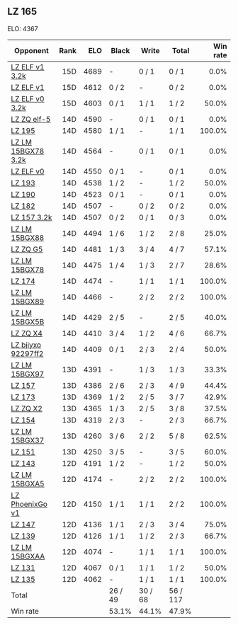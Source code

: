## LZ 165 ##

ELO: 4367

Opponent | Rank | ELO | Black | Write | Total | Win rate
---------|-----:|----:|-------|-------|-------|-------:
[LZ ELF v1 3.2k](LZ%20ELF%20v1%203.2k.md) | 15D | 4689 | - | 0 / 1 | 0 / 1 | 0.0%
[LZ ELF v1](LZ%20ELF%20v1.md) | 15D | 4612 | 0 / 2 | - | 0 / 2 | 0.0%
[LZ ELF v0 3.2k](LZ%20ELF%20v0%203.2k.md) | 15D | 4603 | 0 / 1 | 1 / 1 | 1 / 2 | 50.0%
[LZ ZQ elf-5](LZ%20ZQ%20elf-5.md) | 14D | 4590 | - | 0 / 1 | 0 / 1 | 0.0%
[LZ 195](LZ%20195.md) | 14D | 4580 | 1 / 1 | - | 1 / 1 | 100.0%
[LZ LM 15BGX78 3.2k](LZ%20LM%2015BGX78%203.2k.md) | 14D | 4564 | - | 0 / 1 | 0 / 1 | 0.0%
[LZ ELF v0](LZ%20ELF%20v0.md) | 14D | 4550 | 0 / 1 | - | 0 / 1 | 0.0%
[LZ 193](LZ%20193.md) | 14D | 4538 | 1 / 2 | - | 1 / 2 | 50.0%
[LZ 190](LZ%20190.md) | 14D | 4523 | 0 / 1 | - | 0 / 1 | 0.0%
[LZ 182](LZ%20182.md) | 14D | 4507 | - | 0 / 2 | 0 / 2 | 0.0%
[LZ 157 3.2k](LZ%20157%203.2k.md) | 14D | 4507 | 0 / 2 | 0 / 1 | 0 / 3 | 0.0%
[LZ LM 15BGX88](LZ%20LM%2015BGX88.md) | 14D | 4494 | 1 / 6 | 1 / 2 | 2 / 8 | 25.0%
[LZ ZQ G5](LZ%20ZQ%20G5.md) | 14D | 4481 | 1 / 3 | 3 / 4 | 4 / 7 | 57.1%
[LZ LM 15BGX78](LZ%20LM%2015BGX78.md) | 14D | 4475 | 1 / 4 | 1 / 3 | 2 / 7 | 28.6%
[LZ 174](LZ%20174.md) | 14D | 4474 | - | 1 / 1 | 1 / 1 | 100.0%
[LZ LM 15BGX89](LZ%20LM%2015BGX89.md) | 14D | 4466 | - | 2 / 2 | 2 / 2 | 100.0%
[LZ LM 15BGX5B](LZ%20LM%2015BGX5B.md) | 14D | 4429 | 2 / 5 | - | 2 / 5 | 40.0%
[LZ ZQ X4](LZ%20ZQ%20X4.md) | 14D | 4410 | 3 / 4 | 1 / 2 | 4 / 6 | 66.7%
[LZ bjiyxo 92297ff2](LZ%20bjiyxo%2092297ff2.md) | 14D | 4409 | 0 / 1 | 2 / 3 | 2 / 4 | 50.0%
[LZ LM 15BGX97](LZ%20LM%2015BGX97.md) | 13D | 4391 | - | 1 / 3 | 1 / 3 | 33.3%
[LZ 157](LZ%20157.md) | 13D | 4386 | 2 / 6 | 2 / 3 | 4 / 9 | 44.4%
[LZ 173](LZ%20173.md) | 13D | 4369 | 1 / 2 | 2 / 5 | 3 / 7 | 42.9%
[LZ ZQ X2](LZ%20ZQ%20X2.md) | 13D | 4365 | 1 / 3 | 2 / 5 | 3 / 8 | 37.5%
[LZ 154](LZ%20154.md) | 13D | 4319 | 2 / 3 | - | 2 / 3 | 66.7%
[LZ LM 15BGX37](LZ%20LM%2015BGX37.md) | 13D | 4260 | 3 / 6 | 2 / 2 | 5 / 8 | 62.5%
[LZ 151](LZ%20151.md) | 13D | 4250 | 3 / 5 | - | 3 / 5 | 60.0%
[LZ 143](LZ%20143.md) | 12D | 4191 | 1 / 2 | - | 1 / 2 | 50.0%
[LZ LM 15BGXA5](LZ%20LM%2015BGXA5.md) | 12D | 4174 | - | 2 / 2 | 2 / 2 | 100.0%
[LZ PhoenixGo v1](LZ%20PhoenixGo%20v1.md) | 12D | 4150 | 1 / 1 | 1 / 1 | 2 / 2 | 100.0%
[LZ 147](LZ%20147.md) | 12D | 4136 | 1 / 1 | 2 / 3 | 3 / 4 | 75.0%
[LZ 139](LZ%20139.md) | 12D | 4126 | 1 / 1 | 1 / 2 | 2 / 3 | 66.7%
[LZ LM 15BGXAA](LZ%20LM%2015BGXAA.md) | 12D | 4074 | - | 1 / 1 | 1 / 1 | 100.0%
[LZ 131](LZ%20131.md) | 12D | 4067 | 0 / 1 | 1 / 1 | 1 / 2 | 50.0%
[LZ 135](LZ%20135.md) | 12D | 4062 | - | 1 / 1 | 1 / 1 | 100.0%
Total | | | 26 / 49 | 30 / 68 | 56 / 117 | 
Win rate| | | 53.1% | 44.1% | 47.9% | 
